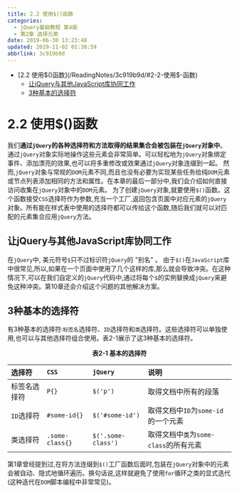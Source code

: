 ```yaml
---
title: 2.2 使用$()函数
categories: 
  - jQuery基础教程 第4版
  - 第2章 选择元素
date: 2019-06-30 13:23:48
updated: 2019-11-02 01:38:59
abbrlink: 3c919b9d
---
```

- [2.2 使用$()函数](/ReadingNotes/3c919b9d/#2-2-使用$-函数)
    - [让jQuery与其他JavaScript库协同工作](/ReadingNotes/3c919b9d/#让jQuery与其他JavaScript库协同工作)
    - [3种基本的选择符](/ReadingNotes/3c919b9d/#3种基本的选择符)

<!--more-->
<script src="https://cdn.bootcss.com/jquery/3.4.0/jquery.slim.min.js"></script>
<script>$(document).ready(function () {$(".post-body > ul:nth-child(1)").hide();});</script>

<!--end-->
# 2.2 使用$()函数 #
我们**通过`jQuery`的各种选择符和方法取得的结果集合会被包装在`jQuery`对象中**。通过`jQuery`对象实际地操作这些元素会非常简单。可以轻松地为`jQuery`对象绑定事件、添加漂亮的效果,也可以将多重修改或效果通过`jQuery`对象连缀到一起。
然而,`jQuery`对象与常规的`DOM`元素不同,而且也没有必要为实现某些任务给纯`DOM`元素或节点列表添加相同的方法和属性。在本章的最后一部分中,我们会介绍如何直接访问收集在`jQuery`对象中的`DOM`元素。
为了创建`jQuery`对象,就要使用`$()`函数。这个函数接受`CSS`选择符作为参数,充当一个工厂,返回包含页面中对应元素的`jQuery`对象。所有能在样式表中使用的选择符都可以传给这个函数,随后我们就可以对匹配的元素集合应用`jQuery`方法。
## 让jQuery与其他JavaScript库协同工作  ##
在`jQuery`中, 美元符号`$`只不过标识符`jQuery`的 "别名" 。 由于`$()`在`JavaScript`库中很常见,所以,如果在一个页面中使用了几个这样的库,那么就会导致冲突。在这种情况下,可以在我们自定义的`jQuery`代码中,通过将每个`$`的实例替换成`jQuery`来避免这种冲突。第10章还会介绍这个问题的其他解决方案。
## 3种基本的选择符 ##
有3种基本的选择符:`标签名`选择符、`ID`选择符和`类`选择符。这些选择符可以单独使用,也可以与其他选择符组合使用。表2-1展示了这3种基本的选择符。
<center><strong>表2-1 基本的选择符 </strong></center>

|选择符|`CSS`|`jQuery`|说明 |
|:---|:---|:---|:---|
|标签名选择符|`P{}`|`$('p')`|取得文档中所有的段落 |
|`ID`选择符|`#some-id{}`|`$('#some-id')`|取得文档中`ID`为`some-id`的一个元素 |
|类选择符|`.some-class{}`|`$('.some-class')`|取得文档中`类`为`some-class`的所有元素 |

第1章曾经提到过,在将方法连缀到`$()`工厂函数后面时,包装在`jQuery`对象中的元素会被自动、隐式地循环遍历。换句话说,这样就避免了使用`for`循环之类的显式迭代(这种迭代在`DOM`脚本编程中非常常见)。

